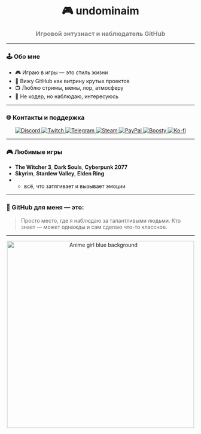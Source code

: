 <h1 align="center">🎮 undominaim</h1>
<h3 align="center" style="color:gray;">Игровой энтузиаст и наблюдатель GitHub</h3>

---

### 🕹️ Обо мне

- 🎮 Играю в игры — это стиль жизни  
- 💬 Вижу GitHub как витрину крутых проектов  
- 📺 Люблю стримы, мемы, лор, атмосферу  
- 🧠 Не кодер, но наблюдаю, интересуюсь  

---

### 🌐 Контакты и поддержка

<p align="center">
  <!-- Discord -->
  <a href="https://discord.com/users/123456789012345678" target="_blank">
    <img src="https://img.shields.io/badge/Discord-5865F2?style=for-the-badge&logo=discord&logoColor=white" alt="Discord"/>
  </a>
  <!-- Twitch -->
  <a href="https://twitch.tv/undominaim" target="_blank">
    <img src="https://img.shields.io/badge/Twitch-9146FF?style=for-the-badge&logo=twitch&logoColor=white" alt="Twitch"/>
  </a>
  <!-- Telegram -->
  <a href="https://t.me/undominaim" target="_blank">
    <img src="https://img.shields.io/badge/Telegram-2CA5E0?style=for-the-badge&logo=telegram&logoColor=white" alt="Telegram"/>
  </a>
  <!-- Steam -->
  <a href="https://steamcommunity.com/id/undominaim" target="_blank">
    <img src="https://img.shields.io/badge/Steam-171A21?style=for-the-badge&logo=steam&logoColor=white" alt="Steam"/>
  </a>
  <!-- PayPal -->
  <a href="https://www.paypal.com/paypalme/undominaim" target="_blank">
    <img src="https://img.shields.io/badge/PayPal-00457C?style=for-the-badge&logo=paypal&logoColor=white" alt="PayPal"/>
  </a>
  <!-- Boosty -->
  <a href="https://boosty.to/undominaim" target="_blank">
    <img src="https://img.shields.io/badge/Boosty-FF5000?style=for-the-badge&logo=boosty&logoColor=white" alt="Boosty"/>
  </a>
  <!-- Ko-fi -->
  <a href="https://ko-fi.com/undominaim" target="_blank">
    <img src="https://img.shields.io/badge/Ko--fi-F16061?style=for-the-badge&logo=kofi&logoColor=white" alt="Ko-fi"/>
  </a>
</p>

---

### 🎮 Любимые игры

- **The Witcher 3**, **Dark Souls**, **Cyberpunk 2077**  
- **Skyrim**, **Stardew Valley**, **Elden Ring**  
- + всё, что затягивает и вызывает эмоции  

---

### 🧠 GitHub для меня — это:

> Просто место, где я наблюдаю за талантливыми людьми. Кто знает — может однажды и сам сделаю что-то классное.

---

<p align="center">
  <img src="https://media.giphy.com/media/3o7aD2saalBwwftBIY/giphy.gif" alt="Anime girl blue background" width="500"/>
</p>
